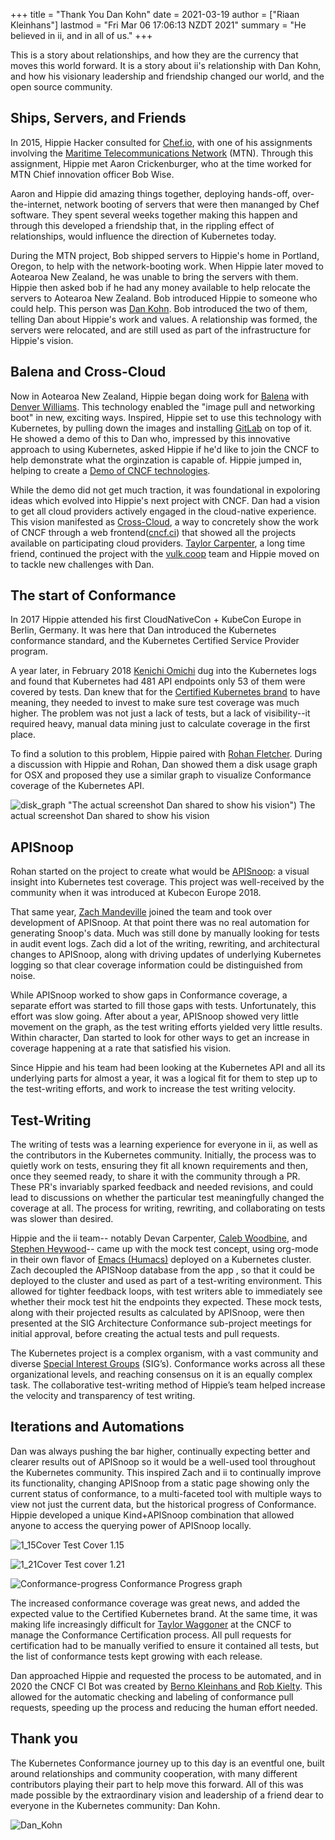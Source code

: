 +++ 
title = "Thank You Dan Kohn" 
date = 2021-03-19 
author = ["Riaan Kleinhans"]
lastmod = "Fri Mar 06 17:06:13 NZDT 2021" 
summary = "He believed in ii, and in all of us." 
+++

This is a story about relationships, and how they are the currency that moves
this world forward. It is a story about ii's relationship with Dan Kohn, and how
his visionary leadership and friendship changed our world, and the open source
community.

## Ships, Servers, and Friends

In 2015, Hippie Hacker consulted for [Chef.io](https://www.chef.io/), with one
of his assignments involving the [Maritime Telecommunications
Network](https://en.wikipedia.org/wiki/Maritime_Telecommunications_Network)
(MTN). Through this assignment, Hippie met Aaron Crickenburger, who at the time
worked for MTN Chief innovation officer Bob Wise.

Aaron and Hippie did amazing things together, deploying hands-off,
over-the-internet, network booting of servers that were then mananged by Chef
software. They spent several weeks together making this happen and through this
developed a friendship that, in the rippling effect of relationships, would
influence the direction of Kubernetes today.

<!-- NOTE:
I am not sure where this anecdote fits into the story about Dan, Kubernetes, and ii.  
In the interest of having a clear narrative, I edited it out.

During this time Hippie was preparing a presentation about the work he was doing
with the [Marine Reach](https://marinereach.com/) vessels. He asked Bob and his
team if he could show them his presentation for some feedback from a live
audience. The team really resonated with Hippie’s passion for the things he was
involved in with Marine Reach. -->

During the MTN project, Bob shipped servers to Hippie's home in Portland,
Oregon, to help with the network-booting work. When Hippie later moved to
Aotearoa New Zealand, he was unable to bring the servers with them. Hippie then
asked bob if he had any money available to help relocate the servers to Aotearoa
New Zealand. Bob introduced Hippie to someone who could help. This person was
[Dan Kohn](https://en.wikipedia.org/wiki/Dan_Kohn). Bob introduced the two of
them, telling Dan about Hippie's work and values. A relationship was formed, the
servers were relocated, and are still used as part of the infrastructure for
Hippie's vision.

## Balena and Cross-Cloud

Now in Aotearoa New Zealand, Hippie began doing work for [Balena](https://www.balena.io/)
with [Denver Williams](https://github.com/denverwilliams). This technology
enabled the "image pull and networking boot" in new, exciting ways. Inspired,
Hippie set to use this technology with Kubernetes, by pulling down the images
and installing [GitLab](https://about.gitlab.com) on top of it. He showed a demo
of this to Dan who, impressed by this innovative approach to using Kubernetes,
asked Hippie if he'd like to join the CNCF to help demonstrate what the
orginzation is capable of. Hippie jumped in, helping to create a [Demo of CNCF
technologies](https://github.com/cncf/demo/).

While the demo did not get much traction, it was foundational in expoloring
ideas which evolved into Hippie's next project with CNCF. Dan had a vision to
get all cloud providers actively engaged in the cloud-native experience. This
vision manifested as [Cross-Cloud](https://github.com/crosscloudci/cross-cloud),
a way to concretely show the work of CNCF through a web
frontend([cncf.ci](https://cncf.ci/)) that showed all the projects available on
participating cloud providers. [Taylor Carpenter](https://github.com/taylor), a
long time friend, continued the project with the [vulk.coop](https://vulk.coop)
team and Hippie moved on to tackle new challenges with Dan.

## The start of Conformance

In 2017 Hippie attended his first CloudNativeCon + KubeCon Europe in Berlin,
Germany. It was here that Dan introduced the Kubernetes conformance standard,
and the Kubernetes Certified Service Provider program.

A year later, in February 2018 [Kenichi Omichi](https://github.com/oomichi) dug
into the Kubernetes logs and found that Kubernetes had 481 API endpoints only 53
of them were covered by tests. Dan knew that for the [Certified Kubernetes
brand](https://github.com/cncf/k8s-conformance/pulls#certified-kubernetes) to
have meaning, they needed to invest to make sure test coverage was much higher.
The problem was not just a lack of tests, but a lack of visibility--it required
heavy, manual data mining just to calculate coverage in the first place.

To find a solution to this problem, Hippie paired with [Rohan
Fletcher](https://github.com/rohfle). During a discussion with Hippie and Rohan,
Dan showed them a disk usage graph for OSX and proposed they use a similar graph
to visualize Conformance coverage of the Kubernetes API.

![disk_graph](/images/blog/2021-04-20-Dan-kohn/disk_graph.png) "The actual screenshot Dan
shared to show his vision") The actual screenshot Dan shared to show his vision

## APISnoop

Rohan started on the project to create what would be
[APISnoop](https://apisnoop.cncf.io/): a visual insight into Kubernetes test
coverage. This project was well-received by the community when it was introduced
at Kubecon Europe 2018.

That same year, [Zach Mandeville](https://github.com/zachmandeville) joined the
team and took over development of APISnoop. At that point there was no real
automation for generating Snoop's data. Much was still done by manually looking
for tests in audit event logs. Zach did a lot of the writing, rewriting, and
architectural changes to APISnoop, along with driving updates of underlying
Kubernetes logging so that clear coverage information could be distinguished
from noise.

While APISnoop worked to show gaps in Conformance coverage, a separate effort
was started to fill those gaps with tests. Unfortunately, this effort was slow
going. After about a year, APISnoop showed very little movement on the graph, as
the test writing efforts yielded very little results. Within character, Dan
started to look for other ways to get an increase in coverage happening at a
rate that satisfied his vision.

Since Hippie and his team had been looking at the Kubernetes API and all its
underlying parts for almost a year, it was a logical fit for them to step up to
the test-writing efforts, and work to increase the test writing velocity.

## Test-Writing

The writing of tests was a learning experience for everyone in ii, as well as
the contributors in the Kubernetes community. Initially, the process was to
quietly work on tests, ensuring they fit all known requirements and then, once
they seemed ready, to share it with the community through a PR. These PR's
invariably sparked feedback and needed revisions, and could lead to discussions
on whether the particular test meaningfully changed the coverage at all. The
process for writing, rewriting, and collaborating on tests was slower than
desired.

Hippie and the ii team-- notably Devan Carpenter, [Caleb
Woodbine](https://github.com/bobymcbobs), and [Stephen
Heywood](https://github.com/heyste)-- came up with the mock test concept, using
org-mode in their own flavor of [Emacs (Humacs)](http://humacs.org/)
deployed on a Kubernetes cluster. Zach decoupled the APISNoop database from the
app , so that it could be deployed to the cluster and used as part of a
test-writing environment. This allowed for tighter feedback loops, with test
writers able to immediately see whether their mock test hit the endpoints they
expected. These mock tests, along with their projected results as calculated by
APISnoop, were then presented at the SIG Architecture Conformance sub-project
meetings for initial approval, before creating the actual tests and pull
requests.

The Kubernetes project is a complex organism, with a vast community and diverse
[Special Interest Groups](https://github.com/kubernetes/community) (SIG’s).
Conformance works across all these organizational levels, and reaching consensus
on it is an equally complex task. The collaborative test-writing method of
Hippie’s team helped increase the velocity and transparency of test writing.

<!-- Note: am not sure if this section fits fully into the flow of the essay. If
we want to publicize sharing.io, it might be served better in its own blog post.
--> <!-- These tools and methods are continually being improved to encouraging
--> <!-- co-operation between test writers. One recent iteration is the creation
of --> <!-- [Sharing.io](https://pair.sharing.io/) for collaboration, it also
brought into --> <!-- being their unique --> <!--
[Kind+APISnoop](https://github.com/cncf/apisnoop/tree/main/kind) combination -->
<!-- that allows anyone to access the power of APISnoop locally. -->

## Iterations and Automations

Dan was always pushing the bar higher, continually expecting better and clearer
results out of APISnoop so it would be a well-used tool throughout the
Kubernetes community. This inspired Zach and ii to continually improve its
functionality, changing APISnoop from a static page showing only the current
status of conformance, to a multi-faceted tool with multiple ways to view not
just the current data, but the historical progress of Conformance. Hippie
developed a unique Kind+APISnoop combination that allowed anyone to access the
querying power of APISnoop locally.

![1_15Cover](/images/blog/2021-04-20-Dan-kohn/1_15Cover.png "1.15 Cover") Test Cover 1.15

![1_21Cover](/images/blog/2021-04-20-Dan-kohn/1_21cover.png "1.21 Cover") Test cover 1.21

![Conformance-progress](/images/blog/2021-04-20-Dan-kohn/Conformance-progress.png "conformance-progress")
Conformance Progress graph

The increased conformance coverage was great news, and added the expected value
to the Certified Kubernetes brand. At the same time, it was making life
increasingly difficult for [Taylor Waggoner](https://github.com/taylorwaggoner)
at the CNCF to manage the Conformance Certification process. All pull requests
for certification had to be manually verified to ensure it contained all tests,
but the list of conformance tests kept growing with each release.

Dan approached Hippie and requested the process to be automated, and in 2020 the
CNCF CI Bot was created by [Berno Kleinhans ](https://github.com/bernokl)and
[Rob Kielty](https://github.com/RobertKielty). This allowed for the automatic
checking and labeling of conformance pull requests, speeding up the process and
reducing the human effort needed.

## Thank you

The Kubernetes Conformance journey up to this day is an eventful one, built
around relationships and community cooperation, with many different contributors
playing their part to help move this forward. All of this was made possible by
the extraordinary vision and leadership of a friend dear to everyone in the
Kubernetes community: Dan Kohn.

![Dan_Kohn](/images/blog/2021-04-20-Dan-kohn/dan_kohn.jpg "Dan Kohn")
